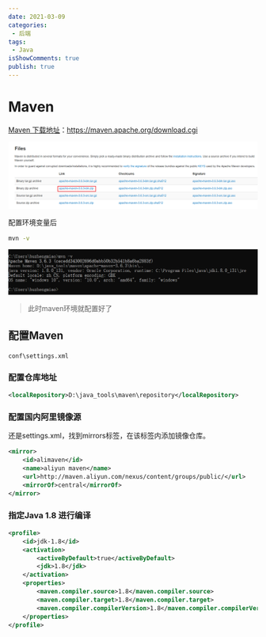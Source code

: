 ```yaml
---
date: 2021-03-09
categories:
 - 后端
tags:
 - Java
isShowComments: true
publish: true
---
```


# Maven

[Maven 下载地址](https://maven.apache.org/download.cgi)：https://maven.apache.org/download.cgi

![image-20210201180535047](./media/Maven.assets/image-20210201180535047.png)

配置环境变量后

```bash
mvn -v
```

![image-20210201181134483](./media/Maven.assets/image-20210201181134483.png)

> 此时maven环境就配置好了

## 配置Maven

`conf\settings.xml`

### 配置仓库地址

```xml
<localRepository>D:\java_tools\maven\repository</localRepository>
```

### 配置国内阿里镜像源

还是settings.xml，找到mirrors标签，在该标签内添加镜像仓库。

```xml
<mirror>
    <id>alimaven</id>
    <name>aliyun maven</name>
    <url>http://maven.aliyun.com/nexus/content/groups/public/</url>
    <mirrorOf>central</mirrorOf>        
</mirror>
```

###  指定Java 1.8 进行编译

```xml
<profile>
    <id>jdk-1.8</id>
    <activation>
        <activeByDefault>true</activeByDefault>
        <jdk>1.8</jdk>
    </activation>
    <properties>
        <maven.compiler.source>1.8</maven.compiler.source>
        <maven.compiler.target>1.8</maven.compiler.target>
        <maven.compiler.compilerVersion>1.8</maven.compiler.compilerVersion>
    </properties>
</profile>
```

